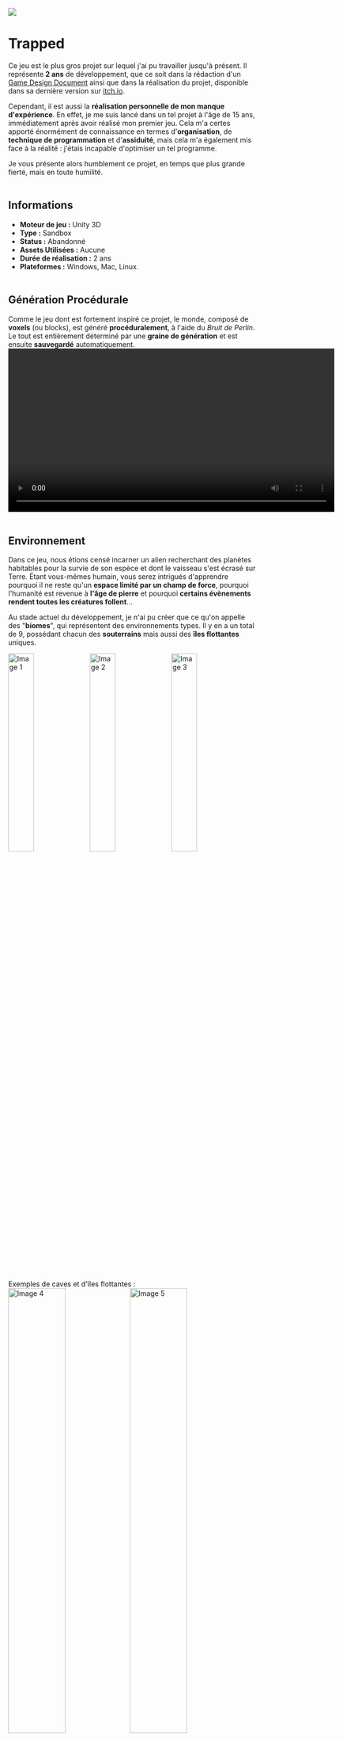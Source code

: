 [![](./Images/Trapped_Logo.png)](https://mcdown.itch.io/trapped)
# Trapped

  Ce jeu est le plus gros projet sur lequel j'ai pu travailler jusqu'à présent. Il représente **2 ans** de développement, que ce soit dans la rédaction d'un [Game Design Document](https://docs.google.com/document/d/1_1KQkmH81AEaGpWc58F0cResZkfwV0hweFI6ZmrWNoI/edit?usp=sharing) ainsi que dans la réalisation du projet, disponible dans sa dernière version sur [itch.io](https://mcdown.itch.io/trapped).

  Cependant, il est aussi la **réalisation personnelle de mon manque d'expérience**. En effet, je me suis lancé dans un tel projet à l'âge de 15 ans, immédiatement après avoir réalisé mon premier jeu. Cela m'a certes apporté énormément de connaissance en termes d'**organisation**, de **technique de programmation** et d'**assiduité**, mais cela m'a également mis face à la réalité : j'étais incapable d'optimiser un tel programme.

  Je vous présente alors humblement ce projet, en temps que plus grande fierté, mais en toute humilité.
<br><br>

## Informations
- **Moteur de jeu :** Unity 3D
- **Type :** Sandbox
- **Status :** Abandonné
- **Assets Utilisées :** Aucune
- **Durée de réalisation :** 2 ans
- **Plateformes :** Windows, Mac, Linux.
<br><br>

## Génération Procédurale
  Comme le jeu dont est fortement inspiré ce projet, le monde, composé de **voxels** (ou blocks), est généré **procéduralement**, à l'aide du *Bruit de Perlin*. Le tout est entièrement déterminé par une **graine de génération** et est ensuite **sauvegardé** automatiquement.
<video width="660" controls>
  <source src="./Videos/GenerationProcedurale.mp4" type="video/mp4">
  Votre navigateur ne supporte pas la lecture de vidéos HTML5.
</video>
<br><br>

## Environnement
  Dans ce jeu, nous étions censé incarner un alien recherchant des planètes habitables pour la survie de son espèce et dont le vaisseau s'est écrasé sur Terre. Étant vous-mêmes humain, vous serez intrigués d'apprendre pourquoi il ne reste qu'un **espace limité par un champ de force**, pourquoi l'humanité est revenue à **l'âge de pierre** et pourquoi **certains évènements rendent toutes les créatures follent**...

  Au stade actuel du développement, je n'ai pu créer que ce qu'on appelle des "**biomes**", qui représentent des environnements types. Il y en a un total de 9, possédant chacun des **souterrains** mais aussi des **îles flottantes** uniques.
<div style="justify-content: center;">
  <img src="./Images/VolcanoBiome.png" alt="Image 1" style="width: 32%;">
  <img src="./Images/DesertBiome.png" alt="Image 2" style="width: 32%;">
  <img src="./Images/InGameView.png" alt="Image 3" style="width: 32%;">
</div>
<br>
  Exemples de caves et d'îles flottantes :
<div style="justify-content: center;">
  <img src="./Images/FrozenCave.png" alt="Image 4" style="width: 48%;">
  <img src="./Images/FloatingIslands.png" alt="Image 5" style="width: 48%;">
</div>
<br>
  Il y a aussi un système d'**ambiance** qui ajoute un brouillard dans certaines zones :
<div style="justify-content: center;">
  <img src="./Images/FrozenForest.png" alt="Image 6" style="width: 48%;">
  <img src="./Images/IrradiatedBiome.png" alt="Image 7" style="width: 48%;">
</div>
<br>
  Et enfin, chaque biome ayant un terrain différent, il y a une gestion des transitions entre ceux-ci :
<div style="justify-content: center;">
  <img src="./Images/BiomeTransitions.png" alt="Image 8">
</div>
<br><br>

## Interactions
  Le joueur est capable d'interagir avec ces blocks : il peut les **sélectionner**, les **poser** et les **casser**. De plus, les blocks peuvent interagir entre eux de manière **indépendente**.

  C'est le cas par exemple des blocks de magma avec des blocks de pierre :
<video width="660" controls>
  <source src="./Videos/Trapped_HotStone.mp4" type="video/mp4">
  Votre navigateur ne supporte pas la lecture de vidéos HTML5.
</video>
<br>
  De certains liquides entre eux :
<video width="660" controls>
  <source src="./Videos/Trapped_LiquidReaction.mp4" type="video/mp4">
  Votre navigateur ne supporte pas la lecture de vidéos HTML5.
</video>
<br>
  Ou simplement lorsque l'on pose un block sur de la terre :
<video width="660" controls>
  <source src="./Videos/Trapped_GrassToDirt.mp4" type="video/mp4">
  Votre navigateur ne supporte pas la lecture de vidéos HTML5.
</video>
<br><br>

## Physique
  Le joueur peut se déplacer dans toutes les directions, en **marchant**, **courant**, **sautant** ou en **nageant** s'il se trouve dans un liquide. Ces actions consommeront de **l'endurance** et certaines ne lui seront plus accessibles s'il n'en a plus.<br>
De plus, certains blocks modifient ces déplacements : les feuilles ralentissent le joueur et la glace le fait glisser.
<video width="660" controls>
  <source src="./Videos/Trapped_Sliding.mp4" type="video/mp4">
  Votre navigateur ne supporte pas la lecture de vidéos HTML5.
</video>
<br><br>

[^1] : [Retour](./index.md)
